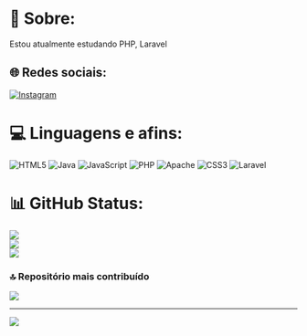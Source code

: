 # 💫 Sobre:
Estou atualmente estudando PHP, Laravel<br>


## 🌐 Redes sociais:
[![Instagram](https://img.shields.io/badge/Instagram-%23E4405F.svg?logo=Instagram&logoColor=white)](https://instagram.com/leoqzyy) 

# 💻 Linguagens e afins:
![HTML5](https://img.shields.io/badge/html5-%23E34F26.svg?style=for-the-badge&logo=html5&logoColor=white) ![Java](https://img.shields.io/badge/java-%23ED8B00.svg?style=for-the-badge&logo=openjdk&logoColor=white) ![JavaScript](https://img.shields.io/badge/javascript-%23323330.svg?style=for-the-badge&logo=javascript&logoColor=%23F7DF1E) ![PHP](https://img.shields.io/badge/php-%23777BB4.svg?style=for-the-badge&logo=php&logoColor=white) ![Apache](https://img.shields.io/badge/apache-%23D42029.svg?style=for-the-badge&logo=apache&logoColor=white) ![CSS3](https://img.shields.io/badge/css3-%231572B6.svg?style=for-the-badge&logo=css3&logoColor=white) ![Laravel](https://img.shields.io/badge/laravel-%23FF2D20.svg?style=for-the-badge&logo=laravel&logoColor=white)
# 📊 GitHub Status:
![](https://github-readme-stats.vercel.app/api?username=leooqzy&theme=dark&hide_border=false&include_all_commits=false&count_private=false)<br/>
![](https://nirzak-streak-stats.vercel.app/?user=leooqzy&theme=dark&hide_border=false)<br/>
![](https://github-readme-stats.vercel.app/api/top-langs/?username=leooqzy&theme=dark&hide_border=false&include_all_commits=false&count_private=false&layout=compact)

### 🔝 Repositório mais contribuído
![](https://github-contributor-stats.vercel.app/api?username=leooqzy&limit=5&theme=dark&combine_all_yearly_contributions=true)

---
[![](https://visitcount.itsvg.in/api?id=leooqzy&icon=0&color=4)](https://visitcount.itsvg.in)

<!-- Proudly created with GPRM ( https://gprm.itsvg.in ) -->
